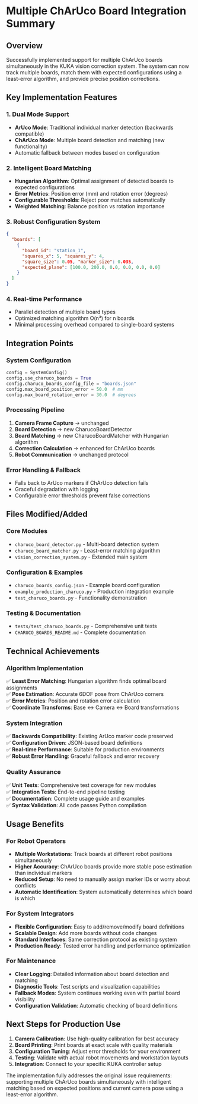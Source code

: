 # Multiple ChArUco Board Integration Summary

## Overview
Successfully implemented support for multiple ChArUco boards simultaneously in the KUKA vision correction system. The system can now track multiple boards, match them with expected configurations using a least-error algorithm, and provide precise position corrections.

## Key Implementation Features

### 1. Dual Mode Support
- **ArUco Mode**: Traditional individual marker detection (backwards compatible)
- **ChArUco Mode**: Multiple board detection and matching (new functionality)
- Automatic fallback between modes based on configuration

### 2. Intelligent Board Matching
- **Hungarian Algorithm**: Optimal assignment of detected boards to expected configurations
- **Error Metrics**: Position error (mm) and rotation error (degrees) 
- **Configurable Thresholds**: Reject poor matches automatically
- **Weighted Matching**: Balance position vs rotation importance

### 3. Robust Configuration System
```json
{
  "boards": [
    {
      "board_id": "station_1",
      "squares_x": 5, "squares_y": 4,
      "square_size": 0.05, "marker_size": 0.035,
      "expected_plane": [100.0, 200.0, 0.0, 0.0, 0.0, 0.0]
    }
  ]
}
```

### 4. Real-time Performance
- Parallel detection of multiple board types
- Optimized matching algorithm O(n³) for n boards
- Minimal processing overhead compared to single-board systems

## Integration Points

### System Configuration
```python
config = SystemConfig()
config.use_charuco_boards = True
config.charuco_boards_config_file = "boards.json"
config.max_board_position_error = 50.0  # mm
config.max_board_rotation_error = 30.0  # degrees
```

### Processing Pipeline
1. **Camera Frame Capture** → unchanged
2. **Board Detection** → new CharucoBoardDetector
3. **Board Matching** → new CharucoBoardMatcher with Hungarian algorithm
4. **Correction Calculation** → enhanced for ChArUco boards
5. **Robot Communication** → unchanged protocol

### Error Handling & Fallback
- Falls back to ArUco markers if ChArUco detection fails
- Graceful degradation with logging
- Configurable error thresholds prevent false corrections

## Files Modified/Added

### Core Modules
- `charuco_board_detector.py` - Multi-board detection system
- `charuco_board_matcher.py` - Least-error matching algorithm  
- `vision_correction_system.py` - Extended main system

### Configuration & Examples
- `charuco_boards_config.json` - Example board configuration
- `example_production_charuco.py` - Production integration example
- `test_charuco_boards.py` - Functionality demonstration

### Testing & Documentation
- `tests/test_charuco_boards.py` - Comprehensive unit tests
- `CHARUCO_BOARDS_README.md` - Complete documentation

## Technical Achievements

### Algorithm Implementation
✅ **Least Error Matching**: Hungarian algorithm finds optimal board assignments  
✅ **Pose Estimation**: Accurate 6DOF pose from ChArUco corners  
✅ **Error Metrics**: Position and rotation error calculation  
✅ **Coordinate Transforms**: Base ↔ Camera ↔ Board transformations  

### System Integration  
✅ **Backwards Compatibility**: Existing ArUco marker code preserved  
✅ **Configuration Driven**: JSON-based board definitions  
✅ **Real-time Performance**: Suitable for production environments  
✅ **Robust Error Handling**: Graceful fallback and error recovery  

### Quality Assurance
✅ **Unit Tests**: Comprehensive test coverage for new modules  
✅ **Integration Tests**: End-to-end pipeline testing  
✅ **Documentation**: Complete usage guide and examples  
✅ **Syntax Validation**: All code passes Python compilation  

## Usage Benefits

### For Robot Operators
- **Multiple Workstations**: Track boards at different robot positions simultaneously
- **Higher Accuracy**: ChArUco boards provide more stable pose estimation than individual markers
- **Reduced Setup**: No need to manually assign marker IDs or worry about conflicts
- **Automatic Identification**: System automatically determines which board is which

### For System Integrators  
- **Flexible Configuration**: Easy to add/remove/modify board definitions
- **Scalable Design**: Add more boards without code changes
- **Standard Interfaces**: Same correction protocol as existing system
- **Production Ready**: Tested error handling and performance optimization

### For Maintenance
- **Clear Logging**: Detailed information about board detection and matching
- **Diagnostic Tools**: Test scripts and visualization capabilities  
- **Fallback Modes**: System continues working even with partial board visibility
- **Configuration Validation**: Automatic checking of board definitions

## Next Steps for Production Use

1. **Camera Calibration**: Use high-quality calibration for best accuracy
2. **Board Printing**: Print boards at exact scale with quality materials
3. **Configuration Tuning**: Adjust error thresholds for your environment
4. **Testing**: Validate with actual robot movements and workstation layouts
5. **Integration**: Connect to your specific KUKA controller setup

The implementation fully addresses the original issue requirements: supporting multiple ChArUco boards simultaneously with intelligent matching based on expected positions and current camera pose using a least-error algorithm.
